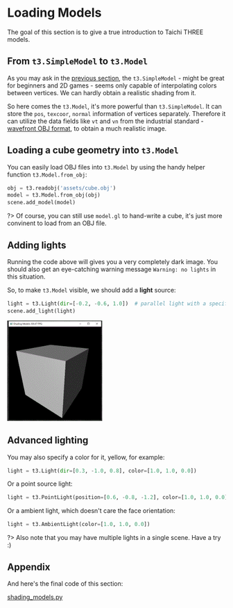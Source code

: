 # Loading Models

The goal of this section is to give a true introduction to Taichi THREE models.


## From `t3.SimpleModel` to `t3.Model`

As you may ask in the [previous section](hello_triangle.md), the `t3.SimpleModel` - might be great for beginners and 2D games - seems only capable of interpolating colors between vertices. We can hardly obtain a realistic shading from it.

So here comes the `t3.Model`, it's more powerful than `t3.SimpleModel`. It can store the `pos`, `texcoor`, `normal` information of vertices separately.
Therefore it can utilize the data fields like `vt` and `vn` from the industrial standard - [wavefront OBJ format](https://docs.blender.org/manual/zh-hans/latest/addons/import_export/scene_obj.html), to obtain a much realistic image.

## Loading a cube geometry into `t3.Model`

You can easily load OBJ files into `t3.Model` by using the handy helper function `t3.Model.from_obj`:
```py
obj = t3.readobj('assets/cube.obj')
model = t3.Model.from_obj(obj)
scene.add_model(model)
```

?> Of course, you can still use `model.gl` to hand-write a cube, it's just more convinent to load from an OBJ file.

## Adding lights

Running the code above will gives you a very completely dark image. You should also get an eye-catching warning message `Warning: no lights` in this situation.

So, to make `t3.Model` visible, we should add a **light** source:

```py
light = t3.Light(dir=[-0.2, -0.6, 1.0])  # parallel light with a specific direction
scene.add_light(light)
```

![2_1](2_1.gif)

## Advanced lighting

You may also specify a color for it, yellow, for example:

```py
light = t3.Light(dir=[0.3, -1.0, 0.8], color=[1.0, 1.0, 0.0])
```

Or a point source light:

```py
light = t3.PointLight(position=[0.6, -0.8, -1.2], color=[1.0, 1.0, 0.0])
```

Or a ambient light, which doesn't care the face orientation:

```py
light = t3.AmbientLight(color=[1.0, 1.0, 0.0])
```

?> Also note that you may have multiple lights in a single scene. Have a try :)


## Appendix

And here's the final code of this section:

[shading_models.py](_media/shading_models.py ':include :type=code')